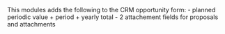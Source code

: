 This modules adds the following to the CRM opportunity form:
    - planned periodic value + period + yearly total
    - 2 attachement fields for proposals and attachments